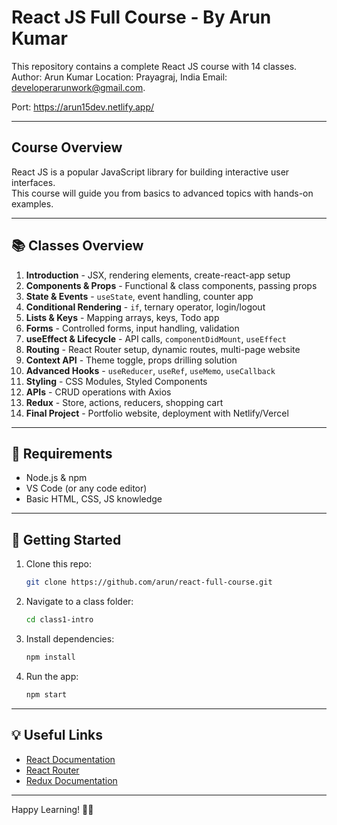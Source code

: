 # React JS Full Course - By Arun Kumar

This repository contains a complete React JS course with 14 classes.
Author: Arun Kumar
Location: Prayagraj, India
Email: developerarunwork@gmail.com.

Port: https://arun15dev.netlify.app/

---

## Course Overview

React JS is a popular JavaScript library for building interactive user interfaces.  
This course will guide you from basics to advanced topics with hands-on examples.

---

## 📚 Classes Overview

1. **Introduction** - JSX, rendering elements, create-react-app setup
2. **Components & Props** - Functional & class components, passing props
3. **State & Events** - `useState`, event handling, counter app
4. **Conditional Rendering** - `if`, ternary operator, login/logout
5. **Lists & Keys** - Mapping arrays, keys, Todo app
6. **Forms** - Controlled forms, input handling, validation
7. **useEffect & Lifecycle** - API calls, `componentDidMount`, `useEffect`
8. **Routing** - React Router setup, dynamic routes, multi-page website
9. **Context API** - Theme toggle, props drilling solution
10. **Advanced Hooks** - `useReducer`, `useRef`, `useMemo`, `useCallback`
11. **Styling** - CSS Modules, Styled Components
12. **APIs** - CRUD operations with Axios
13. **Redux** - Store, actions, reducers, shopping cart
14. **Final Project** - Portfolio website, deployment with Netlify/Vercel

---

## 🔧 Requirements

- Node.js & npm
- VS Code (or any code editor)
- Basic HTML, CSS, JS knowledge

---

## 🚀 Getting Started

1. Clone this repo:
   ```bash
   git clone https://github.com/arun/react-full-course.git
   ```
2. Navigate to a class folder:
   ```bash
   cd class1-intro
   ```
3. Install dependencies:
   ```bash
   npm install
   ```
4. Run the app:
   ```bash
   npm start
   ```

---

## 💡 Useful Links

- [React Documentation](https://reactjs.org/docs/getting-started.html)
- [React Router](https://reactrouter.com/en/main)
- [Redux Documentation](https://redux.js.org/)

---

Happy Learning! 👨‍💻
